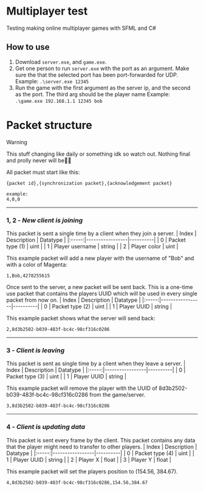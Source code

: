 # Multiplayer test
Testing making online multiplayer games with SFML and C#

## How to use
1. Download `server.exe`, and `game.exe`.
1. Get one person to run `server.exe` with the port as an argument. Make sure the that the selected port has been port-forwarded for UDP. Example: `.\server.exe 12345`
1. Run the game with the first argument as the server ip, and the second as the port. The third arg should be the player name Example: `.\game.exe 192.168.1.1 12345 bob`


# Packet structure
> [!WARNING]
> This stuff changing like daily or something idk so watch out. Nothing final and prolly never will be🥱🥱 


All packet must start like this:
```
{packet id},{synchronization packet},{acknowledgement packet}

example:
4,0,0
```

---

### 1, 2 - *New client is joining*
This packet is sent a single time by a client when they join a server.
| Index | Description     | Datatype |
|:-----:|-----------------|----------|
| 0     | Packet type (1) | uint     |
| 1     | Player username | string   |
| 2     | Player color    | uint     |

This example packet will add a new player with the username of "Bob" and with a color of Magenta:
```
1,Bob,4278255615
```
Once sent to the server, a new packet will be sent back. This is a one-time use packet that contains the players UUID which will be used in every single packet from now on.
| Index | Description     | Datatype |
|:-----:|-----------------|----------|
| 0     | Packet type (2) | uint     |
| 1     | Player UUID     | string   |

This example packet shows what the server will send back:
```
2,8d3b2502-b039-483f-bc4c-98cf316c0286
```

---

### 3 - *Client is leaving*
This packet is sent as single time by a client when they leave a server.
| Index | Description     | Datatype |
|:-----:|-----------------|----------|
| 0     | Packet type (3) | uint     |
| 1     | Player UUID     | string   |

This example packet will remove the player with the UUID of 8d3b2502-b039-483f-bc4c-98cf316c0286 from the game/server.
```
3,8d3b2502-b039-483f-bc4c-98cf316c0286
```

--- 

### 4 - *Client is updating data*
This packet is sent every frame by the client. This packet contains any data that the player might need to transfer to other players.
| Index | Description     | Datatype |
|:-----:|-----------------|----------|
| 0     | Packet type (4) | uint     |
| 1     | Player UUID     | string   |
| 2     | Player X        | float    |
| 3     | Player Y        | float    |

This example packet will set the players position to (154.56, 384.67).
```
4,8d3b2502-b039-483f-bc4c-98cf316c0286,154.56,384.67
```